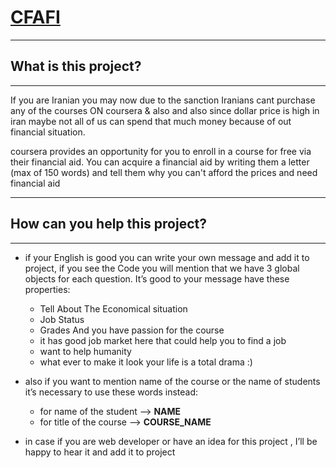 # [CFAFI](https://mhyrzt.github.io/CFAFI/)
-------
## What is this project?
-------
If you are Iranian you may now due to the sanction Iranians cant purchase any of the courses ON coursera & also and also since dollar price is high in iran maybe not all of us can spend that much money because of out financial situation.


coursera provides an opportunity for you to enroll in a course for free via their financial aid. You can acquire a financial aid by writing them a letter (max of 150 words) and tell them why  you can't afford the prices and need financial aid


-------
## How can you help this project?
-------
+ if your English is good you can write your own message and add it to project, if you see the 
Code you will mention that we have 3 global objects for each question. It’s good to your message have these properties:

	* Tell About The Economical situation 
	* Job Status
	*  Grades And you have passion for the course
	* it has good job market here that could help you to find a job
	* want to help humanity
	* what ever to make it look your life is a total drama :)

+ also if you want to mention name of the course or the name of students it’s necessary to use these words instead:

	* for name of the student --> __NAME__
	* for title of the course --> __COURSE_NAME__


+ in case if you are web developer or have an idea for this project , I’ll be happy to hear it and add it to project

